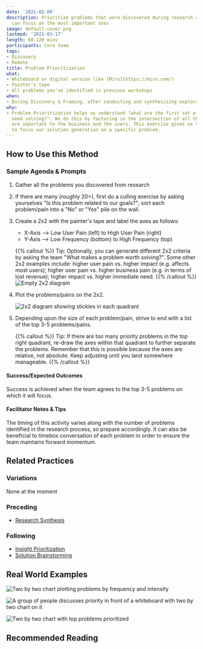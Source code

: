 ```yaml
---
date: '2021-02-09'
description: Prioritize problems that were discovered during research so the team
  can focus on the most important ones
image: default-cover.png
lastmod: '2021-03-17'
length: 60-120 mins
participants: Core team
tags:
- Discovery
- Remote
title: Problem Prioritization
what:
- Whiteboard or digital version like [Miro](https://miro.com/)
- Painter's tape
- All problems you've identified in previous workshops
when:
- During Discovery & Framing, after conducting and synthesizing exploratory research.
why:
- Problem Prioritization helps us understand "what are the first set of problems that
  need solving?". We do this by factoring in the intersection of all the things that
  are important to the business and the users. This exercise gives us the ability
  to focus our solution generation on a specific problem.
---
```


## How to Use this Method
### Sample Agenda & Prompts
1. Gather all the problems you discovered from research

1. If there are many (roughly 20+), first do a culling exercise by asking yourselves "Is this problem related to our goals?"; sort each problem/pain into a "No" or "Yes" pile on the wall.

1. Create a 2x2 with the painter's tape and label the axes as follows:
   - X-Axis --> Low User Pain (left) to High User Pain (right)
   - Y-Axis --> Low Frequency (bottom) to High Frequency (top)

   {{% callout %}}
   Tip: Optionally, you can generate different 2x2 criteria by asking the team "What makes a problem worth solving?". Some other 2x2 examples include: higher user pain vs. higher impact (e.g. affects most users); higher user pain vs. higher business pain (e.g. in terms of lost revenue); higher impact vs. higher immediate need.
   {{% /callout %}}
![Empty 2x2 diagram](/images/practices/problem-prioritization/step-3.png)

1. Plot the problems/pains on the 2x2.  

   ![2x2 diagram showing stickies in each quadrant](/images/practices/problem-prioritization/step-4.png)

1. Depending upon the size of each problem/pain, strive to end with a list of the top 3-5 problems/pains.

   {{% callout %}}
   Tip: If there are too many priority problems in the top right quadrant, re-draw the axes within that quadrant to further separate the problems. Remember that this is possible because the axes are relative, not absolute. Keep adjusting until you land somewhere manageable.
   {{% /callout %}}
#### Success/Expected Outcomes
Success is achieved when the team agrees to the top 3-5 problems on which it will focus.

#### Facilitator Notes & Tips

The timing of this activity varies along with the number of problems identified in the research process, so prepare accordingly. It can also be beneficial to timebox conversation of each problem in order to ensure the team maintains forward momentum.

## Related Practices

### Variations

None at the moment

### Preceding
- [Research Synthesis](/practices/research-synthesis)

### Following
- [Insight Prioritization](/practices/insight-prioritization)
- [Solution Brainstorming](/practices/solution-brainstorming)

## Real World Examples
![Two by two chart plotting problems by frequency and intensity](/images/practices/problem-prioritization/example-2.jpg)

![A group of people discusses priority in front of a whiteboard with two by two chart on it](/images/practices/problem-prioritization/example-3.jpg)

![Two by two chart with top problems prioritized](/images/practices/problem-prioritization/example-5.jpg)

## Recommended Reading